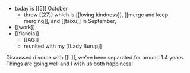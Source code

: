 - today is [[5]] October
  - threw [[27]] which is [[loving kindness]], [[merge and keep merging]], and [[taixu]] in September, 
- [[work]]
- [[flancia]]
  - [[AG]]
  - reunited with my [[Lady Burup]]

Discussed divorce with [[L]], we've been separated for around 1.4 years. Things are going well and I wish us both happiness!
